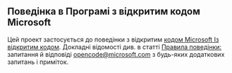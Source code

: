 ## <a name="microsoft-open-source-code-of-conduct"></a>Поведінка в Програмі з відкритим кодом Microsoft
Цей проект застосується до поведінки з відкритим [кодом Microsoft Із відкритим кодом](https://opensource.microsoft.com/codeofconduct/).
Докладні відомості див. в статті [Правила поведінки:](https://opensource.microsoft.com/codeofconduct/faq/) запитання й відповіді [opencode@microsoft.com](mailto:opencode@microsoft.com) з будь-яких додаткових запитань і приміток.